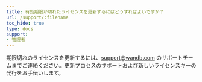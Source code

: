 ```yaml
---
title: 有効期限が切れたライセンスを更新するにはどうすればよいですか？
url: /support/:filename
toc_hide: true
type: docs
support:
- 管理者
---
```


期限切れのライセンスを更新するには、support@wandb.com のサポートチームまでご連絡ください。更新プロセスのサポートおよび新しいライセンスキーの発行をお手伝いします。